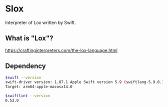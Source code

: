 # Slox
Interpreter of Lox written by Swift.

## What is "Lox"?

https://craftinginterpreters.com/the-lox-language.html

## Dependency

```sh
$swift --version
swift-driver version: 1.87.1 Apple Swift version 5.9 (swiftlang-5.9.0.128.108 clang-1500.0.40.1)
Target: arm64-apple-macosx14.0

$swiftlint --version
0.53.0
```
